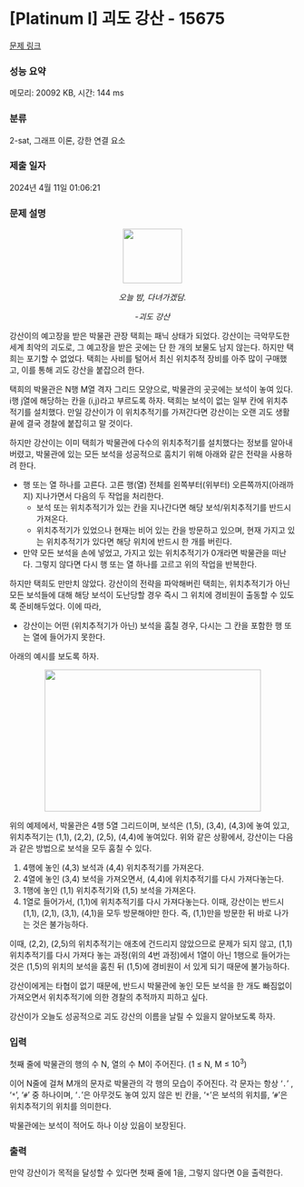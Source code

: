 # [Platinum I] 괴도 강산 - 15675 

[문제 링크](https://www.acmicpc.net/problem/15675) 

### 성능 요약

메모리: 20092 KB, 시간: 144 ms

### 분류

2-sat, 그래프 이론, 강한 연결 요소

### 제출 일자

2024년 4월 11일 01:06:21

### 문제 설명

<p style="text-align: center;"><img alt="" src="https://onlinejudgeimages.s3-ap-northeast-1.amazonaws.com/problem/15675/1.png" style="width: 104px; height: 96px;"></p>

<p style="text-align: center;"><em>오늘 밤, 다녀가겠담.</em></p>

<p style="text-align: center;"><em>-괴도 강산</em></p>

<p>강산이의 예고장을 받은 박물관 관장 택희는 패닉 상태가 되었다. 강산이는 극악무도한 세계 최악의 괴도로, 그 예고장을 받은 곳에는 단 한 개의 보물도 남지 않는다. 하지만 택희는 포기할 수 없었다. 택희는 사비를 털어서 최신 위치추적 장비를 아주 많이 구매했고, 이를 통해 괴도 강산을 붙잡으려 한다.</p>

<p>택희의 박물관은 N행 M열 격자 그리드 모양으로, 박물관의 곳곳에는 보석이 놓여 있다. i행 j열에 해당하는 칸을 (i,j)라고 부르도록 하자. 택희는 보석이 없는 일부 칸에 위치추적기를 설치했다. 만일 강산이가 이 위치추적기를 가져간다면 강산이는 오랜 괴도 생활 끝에 결국 경찰에 붙잡히고 말 것이다.</p>

<p>하지만 강산이는 이미 택희가 박물관에 다수의 위치추적기를 설치했다는 정보를 알아내버렸고, 박물관에 있는 모든 보석을 성공적으로 훔치기 위해 아래와 같은 전략을 사용하려 한다.</p>

<ul>
	<li>행 또는 열 하나를 고른다. 고른 행(열) 전체를 왼쪽부터(위부터) 오른쪽까지(아래까지) 지나가면서 다음의 두 작업을 처리한다.
	<ul>
		<li>보석 또는 위치추적기가 있는 칸을 지나간다면 해당 보석/위치추적기를 반드시 가져온다.</li>
		<li>위치추적기가 있었으나 현재는 비어 있는 칸을 방문하고 있으며, 현재 가지고 있는 위치추적기가 있다면 해당 위치에 반드시 한 개를 버린다.</li>
	</ul>
	</li>
	<li>만약 모든 보석을 손에 넣었고, 가지고 있는 위치추적기가 0개라면 박물관을 떠난다. 그렇지 않다면 다시 행 또는 열 하나를 고르고 위의 작업을 반복한다.</li>
</ul>

<p>하지만 택희도 만만치 않았다. 강산이의 전략을 파악해버린 택희는, 위치추적기가 아닌 모든 보석들에 대해 해당 보석이 도난당할 경우 즉시 그 위치에 경비원이 출동할 수 있도록 준비해두었다. 이에 따라,</p>

<ul>
	<li>강산이는 어떤 (위치추적기가 아닌) 보석을 훔칠 경우, 다시는 그 칸을 포함한 행 또는 열에 들어가지 못한다.</li>
</ul>

<p>아래의 예시를 보도록 하자.</p>

<p style="text-align: center;"><img alt="" src="https://onlinejudgeimages.s3-ap-northeast-1.amazonaws.com/problem/15675/2.png" style="width: 381px; height: 250px;"></p>

<p>위의 예제에서, 박물관은 4행 5열 그리드이며, 보석은 (1,5), (3,4), (4,3)에 놓여 있고, 위치추적기는 (1,1), (2,2), (2,5), (4,4)에 놓여있다. 위와 같은 상황에서, 강산이는 다음과 같은 방법으로 보석을 모두 훔칠 수 있다.</p>

<ol>
	<li>4행에 놓인 (4,3) 보석과 (4,4) 위치추적기를 가져온다.</li>
	<li>4열에 놓인 (3,4) 보석을 가져오면서, (4,4)에 위치추적기를 다시 가져다놓는다.</li>
	<li>1행에 놓인 (1,1) 위치추적기와 (1,5) 보석을 가져온다.</li>
	<li>1열로 들어가서, (1,1)에 위치추적기를 다시 가져다놓는다. 이때, 강산이는 반드시 (1,1), (2,1), (3,1), (4,1)을 모두 방문해야만 한다. 즉, (1,1)만을 방문한 뒤 바로 나가는 것은 불가능하다.</li>
</ol>

<p>이때, (2,2), (2,5)의 위치추적기는 애초에 건드리지 않았으므로 문제가 되지 않고, (1,1) 위치추적기를 다시 가져다 놓는 과정(위의 4번 과정)에서 1열이 아닌 1행으로 들어가는 것은 (1,5)의 위치의 보석을 훔친 뒤 (1,5)에 경비원이 서 있게 되기 때문에 불가능하다.</p>

<p>강산이에게는 타협이 없기 때문에, 반드시 박물관에 놓인 모든 보석을 한 개도 빠짐없이 가져오면서 위치추적기에 의한 경찰의 추적까지 피하고 싶다.</p>

<p>강산이가 오늘도 성공적으로 괴도 강산의 이름을 날릴 수 있을지 알아보도록 하자.</p>

### 입력 

 <p>첫째 줄에 박물관의 행의 수 N, 열의 수 M이 주어진다. (1 ≤ N, M ≤ 10<sup>3</sup>)</p>

<p>이어 N줄에 걸쳐 M개의 문자로 박물관의 각 행의 모습이 주어진다. 각 문자는 항상 ‘<code>.</code>’ , ‘<code>*</code>’, ‘<code>#</code>’ 중 하나이며, ‘<code>.</code>’은 아무것도 놓여 있지 않은 빈 칸을, ‘<code>*</code>’은 보석의 위치를, ‘<code>#</code>’은 위치추적기의 위치를 의미한다.</p>

<p>박물관에는 보석이 적어도 하나 이상 있음이 보장된다.</p>

### 출력 

 <p>만약 강산이가 목적을 달성할 수 있다면 첫째 줄에 1을, 그렇지 않다면 0을 출력한다.</p>

